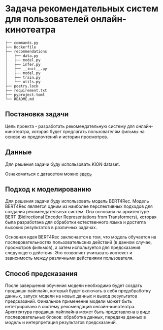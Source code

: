# Задача рекомендательных систем для пользователей онлайн-кинотеатра

```
├── commands.py
├── Dockerfile
├── recommendations
│   ├── data.py
│   ├── model.py
│   ├── infer.py
│   ├── __init__.py
│   ├── model.py
│   ├── train.py
│   └── utils.py
├── poetry.lock
├── requirement.txt
├── pyproject.toml
└── README.md

```


## Постановка задачи
Цель проекта - разработать рекомендательную систему для онлайн-кинотеатра, которая будет предлагать пользователям фильмы на основе их предпочтений и истории просмотров.
## Данные
Для решения задачи буду использовать KION dataset. 

Ознакомиться с датасетом можно [здесь]([https://grouplens.org/datasets/movielens/](https://github.com/irsafilo/KION_DATASET))
## Подход к моделированию
Для решения задачи буду использовать модель BERT4Rec. Модель BERT4Rec является одним из наиболее перспективных подходов для создания рекомендательных систем. Она основана на архитектуре BERT (Bidirectional Encoder Representations from Transformers), которая была разработана для обработки естественного языка и достигла высоких результатов в различных задачах.

Основная идея BERT4Rec заключается в том, что модель обучается на последовательностях пользовательских действий (в данном случае, просмотров фильмов), а затем используется для предсказания следующего действия. Это позволяет учитывать контекст и зависимость между различными действиями пользователя.


## Способ предсказания
После завершения обучения модели необходимо будет создать продакшн пайплайн, который будет включать в себя предобработку данных, запуск модели на новых данных и вывод результатов предсказаний. Финальное применение модели может быть интегрировано в систему рекомендаций онлайн-кинотеатра. Архитектура продакшн пайплайна может быть представлена в виде последовательных блоков: обработка данных, передача данных в модель и интерпретация результатов предсказаний.
